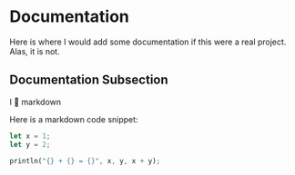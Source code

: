 # Documentation

Here is where I would add some documentation if this were a real project. Alas, it is not.

## Documentation Subsection

I :purple_heart: markdown

Here is a markdown code snippet:

```rust
let x = 1;
let y = 2;

println("{} + {} = {}", x, y, x + y);
```
